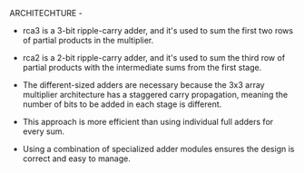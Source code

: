 
ARCHITECHTURE - 


- rca3 is a 3-bit ripple-carry adder, and it's used to sum the first two rows of partial products in the multiplier.

- rca2 is a 2-bit ripple-carry adder, and it's used to sum the third row of partial products with the intermediate sums from the first stage.

- The different-sized adders are necessary because the 3x3 array multiplier architecture has a staggered carry propagation, meaning the number of bits to be added in each stage is different.

- This approach is more efficient than using individual full adders for every sum.

- Using a combination of specialized adder modules ensures the design is correct and easy to manage.
